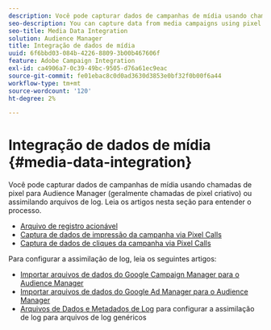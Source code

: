 ```yaml
---
description: Você pode capturar dados de campanhas de mídia usando chamadas de pixel para Audience Manager (geralmente chamadas de pixel criativo) ou assimilando arquivos de log.
seo-description: You can capture data from media campaigns using pixel calls to Audience Manager (often called pixeling the creative) or by ingesting log files.
seo-title: Media Data Integration
solution: Audience Manager
title: Integração de dados de mídia
uuid: 6f6bbd03-084b-4226-8809-3b00b467606f
feature: Adobe Campaign Integration
exl-id: ca4906a7-0c39-49bc-9505-d76a61ec9eac
source-git-commit: fe01ebac8c0d0ad3630d3853e0bf32f0b00f6a44
workflow-type: tm+mt
source-wordcount: '120'
ht-degree: 2%

---
```


# Integração de dados de mídia {#media-data-integration}

Você pode capturar dados de campanhas de mídia usando chamadas de pixel para Audience Manager (geralmente chamadas de pixel criativo) ou assimilando arquivos de log. Leia os artigos nesta seção para entender o processo.

<!-- c_camp_data_int.xml -->

* [Arquivo de registro acionável](/help/using/integration/media-data-integration/actionable-log-files.md)
* [Captura de dados de impressão da campanha via Pixel Calls](/help/using/integration/media-data-integration/impression-data-pixels.md)
* [Captura de dados de cliques da campanha via Pixel Calls](/help/using/integration/media-data-integration/click-data-pixels.md)

Para configurar a assimilação de log, leia os seguintes artigos:

* [Importar arquivos de dados do Google Campaign Manager para o Audience Manager](/help/using/reporting/audience-optimization-reports/aor-advertisers/import-dcm.md)
* [Importar arquivos de dados do Google Ad Manager para o Audience Manager](/help/using/reporting/audience-optimization-reports/aor-publishers/import-dfp.md)
* [Arquivos de Dados e Metadados de Log](/help/using/reporting/audience-optimization-reports/metadata-files-intro/metadata-files-intro.md) para configurar a assimilação de log para arquivos de log genéricos
